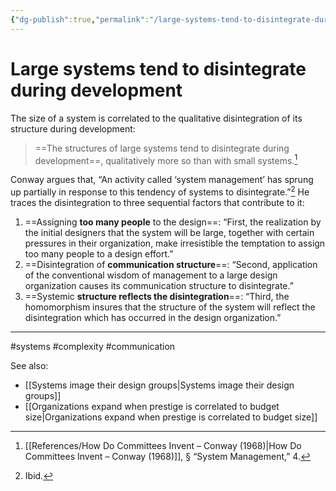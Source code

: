 ```yaml
---
{"dg-publish":true,"permalink":"/large-systems-tend-to-disintegrate-during-development/"}
---
```



# Large systems tend to disintegrate during development

The size of a system is correlated to the qualitative disintegration of its structure during development:

> ==The structures of large systems tend to disintegrate during development==, qualitatively more so than with small systems.[^1]

Conway argues that, “An activity called ‘system management’ has sprung up partially in response to this tendency of systems to disintegrate.”[^2] He traces the disintegration to three sequential factors that contribute to it:



1. ==Assigning **too many people** to the design==: “First, the realization by the initial designers that the system will be large, together with certain pressures in their organization, make irresistible the temptation to assign too many people to a design effort.”
2. ==Disintegration of **communication structure**==: “Second, application of the conventional wisdom of management to a large design organization causes its communication structure to disintegrate.”
3. ==Systemic **structure reflects the disintegration**==: “Third, the homomorphism insures that the structure of the system will reflect the disintegration which has occurred in the design organization.”


---
#systems #complexity #communication 

See also:
 - [[Systems image their design groups\|Systems image their design groups]]
 - [[Organizations expand when prestige is correlated to budget size\|Organizations expand when prestige is correlated to budget size]]

[^1]: [[References/How Do Committees Invent – Conway (1968)\|How Do Committees Invent – Conway (1968)]], § “System Management,” 4. 
[^2]: Ibid.